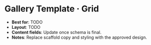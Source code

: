 # Gallery Template · Grid

- **Best for**: TODO
- **Layout**: TODO
- **Content fields**: Update once schema is final.
- **Notes**: Replace scaffold copy and styling with the approved design.
